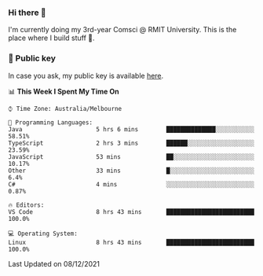 ### Hi there 👋

I'm currently doing my 3rd-year Comsci @ RMIT University. This is the place where I build stuff 👀. 

### 🔑 Public key

In case you ask, my public key is available [here](https://public.auspham.dev/).

<!--START_SECTION:waka-->
📊 **This Week I Spent My Time On** 

```text
⌚︎ Time Zone: Australia/Melbourne

💬 Programming Languages: 
Java                     5 hrs 6 mins        ██████████████░░░░░░░░░░░   58.51% 
TypeScript               2 hrs 3 mins        ██████░░░░░░░░░░░░░░░░░░░   23.59% 
JavaScript               53 mins             ██░░░░░░░░░░░░░░░░░░░░░░░   10.17% 
Other                    33 mins             █░░░░░░░░░░░░░░░░░░░░░░░░   6.4% 
C#                       4 mins              ░░░░░░░░░░░░░░░░░░░░░░░░░   0.87%

🔥 Editors: 
VS Code                  8 hrs 43 mins       █████████████████████████   100.0%

💻 Operating System: 
Linux                    8 hrs 43 mins       █████████████████████████   100.0%

```


 Last Updated on 08/12/2021
<!--END_SECTION:waka-->

<!--
**rockmanvnx6/rockmanvnx6** is a ✨ _special_ ✨ repository because its `README.md` (this file) appears on your GitHub profile.

Here are some ideas to get you started:

- 🔭 I’m currently working on ...
- 🌱 I’m currently learning ...
- 👯 I’m looking to collaborate on ...
- 🤔 I’m looking for help with ...
- 💬 Ask me about ...
- 📫 How to reach me: ...
- 😄 Pronouns: ...
- ⚡ Fun fact: ...
-->
